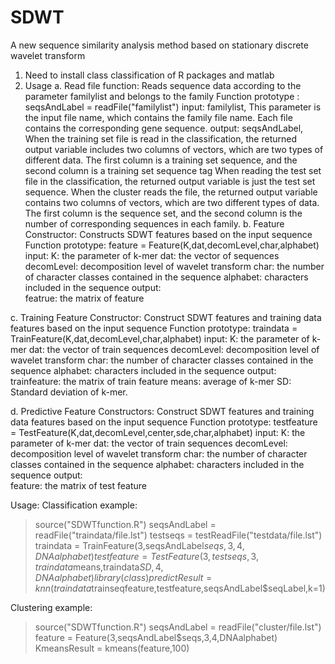 # SDWT
 A new sequence similarity analysis method based on stationary discrete wavelet transform 


1. Need to install class classification of R packages and matlab
2. Usage
a. Read file function: Reads sequence data according to the parameter familylist and belongs to the family
Function prototype : seqsAndLabel = readFile("familylist")
input: familylist, This parameter is the input file name, which contains the family file name. Each file contains the corresponding gene sequence.
output: seqsAndLabel, When the training set file is read in the classification, the returned output variable includes two columns of vectors, which are two types of different data. The first column is a training set sequence, and the second column is a training set sequence tag
When reading the test set file in the classification, the returned output variable is just the test set sequence.
When the cluster reads the file, the returned output variable contains two columns of vectors, which are two different types of data. The first column is the sequence set, and the second column is the number of corresponding sequences in each family.
b. Feature Constructor: Constructs SDWT features based on the input sequence
Function prototype: feature = Feature(K,dat,decomLevel,char,alphabet)
input:
    K: the parameter of k-mer
    dat: the vector of sequences
    decomLevel: decomposition level of wavelet transform
	char: the number of character classes contained in the sequence
	alphabet: characters included in the sequence
output:  
    featrue: the matrix of feature
    

c. Training Feature Constructor: Construct SDWT features and training data features based on the input sequence
Function prototype: traindata = TrainFeature(K,dat,decomLevel,char,alphabet)
input:
    K: the parameter of k-mer
    dat: the vector of train sequences
    decomLevel: decomposition level of wavelet transform
	char: the number of character classes contained in the sequence
	alphabet: characters included in the sequence
output: 
	trainfeature: the matrix of train feature
    means: average of k-mer
    SD: Standard deviation of k-mer.

d. Predictive Feature Constructors: Construct SDWT features and training data features based on the input sequence
Function prototype: testfeature = TestFeature(K,dat,decomLevel,center,sde,char,alphabet)
input:
    K: the parameter of k-mer
    dat: the vector of train sequences
    decomLevel: decomposition level of wavelet transform
	char: the number of character classes contained in the sequence
	alphabet: characters included in the sequence
output:  
    feature: the matrix of test feature

Usage:
Classification example:
> source("SDWTfunction.R")
> seqsAndLabel = readFile("traindata/file.lst")
> testseqs = testReadFile("testdata/file.lst")
> traindata = TrainFeature(3,seqsAndLabel$seqs,3,4,DNAalphabet)
> testfeature = TestFeature(3,testseqs,3,traindata$means,traindata$SD,4,DNAalphabet)
> library(class)
> predictResult = knn(traindata$trainseqfeature,testfeature,seqsAndLabel$seqLabel,k=1)


Clustering example:

> source("SDWTfunction.R")
> seqsAndLabel = readFile("cluster/file.lst")
> feature = Feature(3,seqsAndLabel$seqs,3,4,DNAalphabet)
> KmeansResult = kmeans(feature,100)


